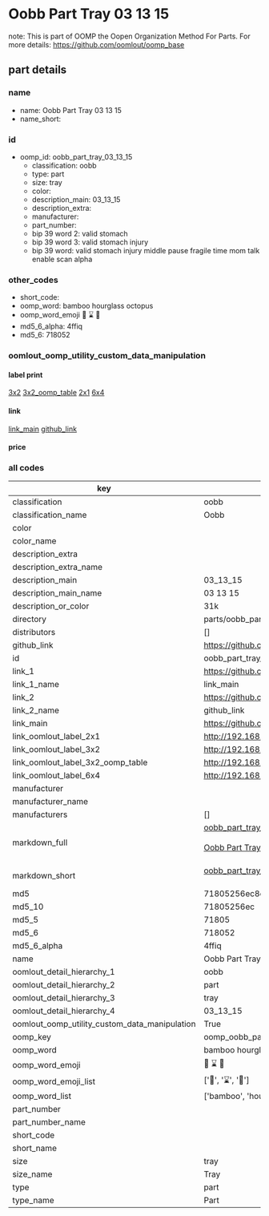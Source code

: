 # Oobb Part Tray 03 13 15  

note: This is part of OOMP the Oopen Organization Method For Parts. For more details: https://github.com/oomlout/oomp_base

##  part details





### name
* name: Oobb Part Tray 03 13 15
* name_short: 
### id
* oomp_id: oobb_part_tray_03_13_15
  * classification: oobb
  * type: part
  * size: tray
  * color: 
  * description_main: 03_13_15
  * description_extra: 
  * manufacturer: 
  * part_number: 
  * bip 39 word 2: valid stomach
  * bip 39 word 3: valid stomach injury
  * bip 39 word: valid stomach injury middle pause fragile time mom talk enable scan alpha

### other_codes
* short_code: 
* oomp_word: bamboo hourglass octopus
* oomp_word_emoji :bamboo: :hourglass: :octopus:
* md5_6_alpha: 4ffiq
* md5_6: 718052






### oomlout_oomp_utility_custom_data_manipulation
#### label print
[3x2](http://192.168.1.245:1112/?label=oomp%204ffiq)
[3x2_oomp_table](http://192.168.1.107:1112/?label=oomp%204ffiq)
[2x1](http://192.168.1.242:1112/?label=oomp%204ffiq)
[6x4](http://192.168.1.55:1112/?label=oomp%204ffiq)    

#### link

[link_main](https://github.com/oomlout/oomlout_oomp_current_version_messy/tree/main/parts/oobb_part_tray_03_13_15) [github_link](https://github.com/oomlout/oomlout_oomp_part_src/tree/main/parts/oobb_part_tray_03_13_15)                             

#### price







### all codes 
| key | value |  
| --- | --- |  
| classification | oobb |  
| classification_name | Oobb |  
| color |  |  
| color_name |  |  
| description_extra |  |  
| description_extra_name |  |  
| description_main | 03_13_15 |  
| description_main_name | 03 13 15 |  
| description_or_color | 31k |  
| directory | parts/oobb_part_tray_03_13_15 |  
| distributors | [] |  
| github_link | https://github.com/oomlout/oomlout_oomp_part_src/tree/main/parts/oobb_part_tray_03_13_15 |  
| id | oobb_part_tray_03_13_15 |  
| link_1 | https://github.com/oomlout/oomlout_oomp_current_version_messy/tree/main/parts/oobb_part_tray_03_13_15 |  
| link_1_name | link_main |  
| link_2 | https://github.com/oomlout/oomlout_oomp_part_src/tree/main/parts/oobb_part_tray_03_13_15 |  
| link_2_name | github_link |  
| link_main | https://github.com/oomlout/oomlout_oomp_current_version_messy/tree/main/parts/oobb_part_tray_03_13_15 |  
| link_oomlout_label_2x1 | http://192.168.1.242:1112/?label=oomp%204ffiq |  
| link_oomlout_label_3x2 | http://192.168.1.245:1112/?label=oomp%204ffiq |  
| link_oomlout_label_3x2_oomp_table | http://192.168.1.107:1112/?label=oomp%204ffiq |  
| link_oomlout_label_6x4 | http://192.168.1.55:1112/?label=oomp%204ffiq |  
| manufacturer |  |  
| manufacturer_name |  |  
| manufacturers | [] |  
| markdown_full | [oobb_part_tray_03_13_15](https://github.com/oomlout/oomlout_oomp_current_version_messy/tree/main/parts/oobb_part_tray_03_13_15)<br>[](https://github.com/oomlout/oomlout_oomp_current_version_messy/tree/main/parts/oobb_part_tray_03_13_15)<br>[Oobb Part Tray 03 13 15](https://github.com/oomlout/oomlout_oomp_current_version_messy/tree/main/parts/oobb_part_tray_03_13_15)<br><br> |  
| markdown_short | [oobb_part_tray_03_13_15](https://github.com/oomlout/oomlout_oomp_current_version_messy/tree/main/parts/oobb_part_tray_03_13_15)<br><br> |  
| md5 | 71805256ec8edc4971d0b8c4e8758f86 |  
| md5_10 | 71805256ec |  
| md5_5 | 71805 |  
| md5_6 | 718052 |  
| md5_6_alpha | 4ffiq |  
| name | Oobb Part Tray 03 13 15 |  
| oomlout_detail_hierarchy_1 | oobb |  
| oomlout_detail_hierarchy_2 | part |  
| oomlout_detail_hierarchy_3 | tray |  
| oomlout_detail_hierarchy_4 | 03_13_15 |  
| oomlout_oomp_utility_custom_data_manipulation | True |  
| oomp_key | oomp_oobb_part_tray_03_13_15 |  
| oomp_word | bamboo hourglass octopus |  
| oomp_word_emoji | :bamboo: :hourglass: :octopus: |  
| oomp_word_emoji_list | [':bamboo:', ':hourglass:', ':octopus:'] |  
| oomp_word_list | ['bamboo', 'hourglass', 'octopus'] |  
| part_number |  |  
| part_number_name |  |  
| short_code |  |  
| short_name |  |  
| size | tray |  
| size_name | Tray |  
| type | part |  
| type_name | Part |  
